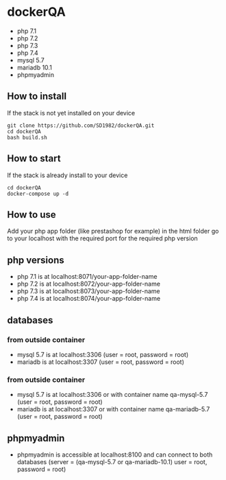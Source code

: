 # dockerQA


- php 7.1
- php 7.2
- php 7.3
- php 7.4
- mysql 5.7
- mariadb 10.1
- phpmyadmin

## How to install
If the stack is not yet installed on your device
```
git clone https://github.com/SD1982/dockerQA.git
cd dockerQA
bash build.sh
```

## How to start
If the stack is already install to your device
``` 
cd dockerQA
docker-compose up -d
```

## How to use
Add your php app folder (like prestashop for example) in the html folder
go to your localhost with the required port for the required php version
## php versions
- php 7.1 is at localhost:8071/your-app-folder-name
- php 7.2 is at localhost:8072/your-app-folder-name
- php 7.3 is at localhost:8073/your-app-folder-name
- php 7.4 is at localhost:8074/your-app-folder-name
## databases
### from outside container
- mysql 5.7 is at localhost:3306 (user = root, password = root)
- mariadb is at localhost:3307 (user = root, password = root)
### from outside container
- mysql 5.7 is at localhost:3306 or with container name qa-mysql-5.7
  (user = root, password = root)
- mariadb is at localhost:3307 or with container name qa-mariadb-5.7
  (user = root, password = root)
  
## phpmyadmin
- phpmyadmin is accessible at localhost:8100 and can connect to both databases 
  (server = (qa-mysql-5.7 or qa-mariadb-10.1) user = root, password = root)
